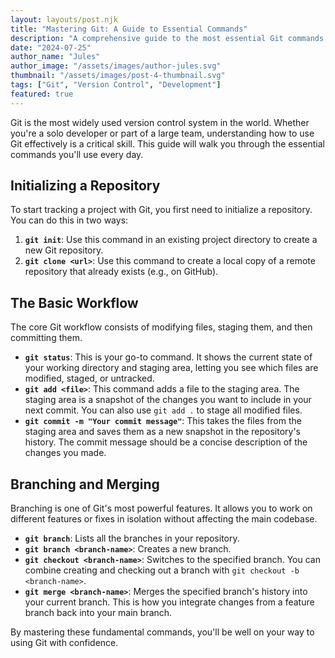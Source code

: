 ```yaml
---
layout: layouts/post.njk
title: "Mastering Git: A Guide to Essential Commands"
description: "A comprehensive guide to the most essential Git commands that every developer should know. From initializing a repository to branching and merging, we cover it all."
date: "2024-07-25"
author_name: "Jules"
author_image: "/assets/images/author-jules.svg"
thumbnail: "/assets/images/post-4-thumbnail.svg"
tags: ["Git", "Version Control", "Development"]
featured: true
---
```


Git is the most widely used version control system in the world. Whether you're a solo developer or part of a large team, understanding how to use Git effectively is a critical skill. This guide will walk you through the essential commands you'll use every day.

## Initializing a Repository

To start tracking a project with Git, you first need to initialize a repository. You can do this in two ways:

1.  **`git init`**: Use this command in an existing project directory to create a new Git repository.
2.  **`git clone <url>`**: Use this command to create a local copy of a remote repository that already exists (e.g., on GitHub).

## The Basic Workflow

The core Git workflow consists of modifying files, staging them, and then committing them.

*   **`git status`**: This is your go-to command. It shows the current state of your working directory and staging area, letting you see which files are modified, staged, or untracked.
*   **`git add <file>`**: This command adds a file to the staging area. The staging area is a snapshot of the changes you want to include in your next commit. You can also use `git add .` to stage all modified files.
*   **`git commit -m "Your commit message"`**: This takes the files from the staging area and saves them as a new snapshot in the repository's history. The commit message should be a concise description of the changes you made.

## Branching and Merging

Branching is one of Git's most powerful features. It allows you to work on different features or fixes in isolation without affecting the main codebase.

*   **`git branch`**: Lists all the branches in your repository.
*   **`git branch <branch-name>`**: Creates a new branch.
*   **`git checkout <branch-name>`**: Switches to the specified branch. You can combine creating and checking out a branch with `git checkout -b <branch-name>`.
*   **`git merge <branch-name>`**: Merges the specified branch's history into your current branch. This is how you integrate changes from a feature branch back into your main branch.

By mastering these fundamental commands, you'll be well on your way to using Git with confidence.
